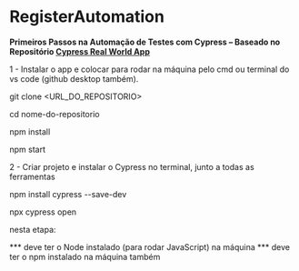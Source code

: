 # RegisterAutomation
**Primeiros Passos na Automação de Testes com Cypress – Baseado no Repositório [Cypress Real World App](https://github.com/cypress-io/cypress-realworld-app)**

1 - Instalar o app e colocar para rodar na máquina pelo cmd ou terminal do vs code (github desktop também).

git clone <URL_DO_REPOSITORIO>

cd nome-do-repositorio

npm install

npm start

2 - Criar  projeto e instalar o Cypress no terminal, junto a todas as ferramentas 

npm install cypress --save-dev

npx cypress open

nesta etapa: 

*** deve ter o Node instalado (para rodar JavaScript) na máquina
*** deve ter o npm instalado na máquina também
